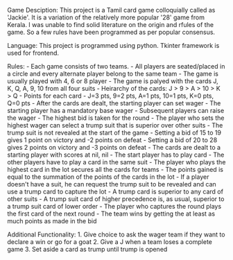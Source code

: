 Game Desciption:
This project is a Tamil card game colloquially called as 'Jackie'. It is a variation of
the relatively more popular '28' game from Kerala. I was unable to find solid literature 
on the origin and rfules of the game. So a few rules have been programmed as per 
popular consensus.

Language:
    This project is programmed using python. Tkinter framework is used for frontend.

Rules:
    - Each game consists of two teams.
    - All players are seated/placed in a circle and every alternate player belong to the same team
    - The game is usually played with 4, 6 or 8 player
    - The game is palyed with the cards J, K, Q, A, 9, 10 from all four suits
    - Heirarchy of the cards: J > 9 > A > 10 > K > Q
    - Points for each card - J=3 pts, 9=2 pts, A=1 pts, 10=1 pts, K=0 pts, Q=0 pts
    - After the cards are dealt, the starting player can set wager
    - The starting player has a mandatory base wager
    - Subsequent players can raise the wager
    - The highest bid is taken for the round
    - The player who sets the highest wager can select a trump suit that is superior over
      other suits
    - The trump suit is not revealed at the start of the game
    - Setting a bid of 15 to 19 gives 1 point on victory and -2 points on defeat
    - Setting a bid of 20 to 28 gives 2 points on victory and -3 points on defeat
    - The cards are dealt to a starting player with scores at nil, nil
    - The start player has to play card
    - The other players have to play a card in the same suit
    - The player who plays the highest card in the lot secures all the cards for teams
    - The points gained is equal to the summation of the points of the cards in the lot
    - If a player doesn't have a suit, he can request the trump suit to be revealed and can use
      a trump card to capture the lot
    - A trump card is superior to any card of other suits
    - A trump suit card of higher precedence is, as usual, superior to a trump suit card of lower order
    - The player who captures the round plays the first card of the next round
    - The team wins by getting the at least as much points as made in the bid

Additional Functionality:
    1. Give choice to ask the wager team if they want to declare a win or go for a goat
    2. Give a J when a team loses a complete game
    3. Set aside a card as trump until trump is opened
